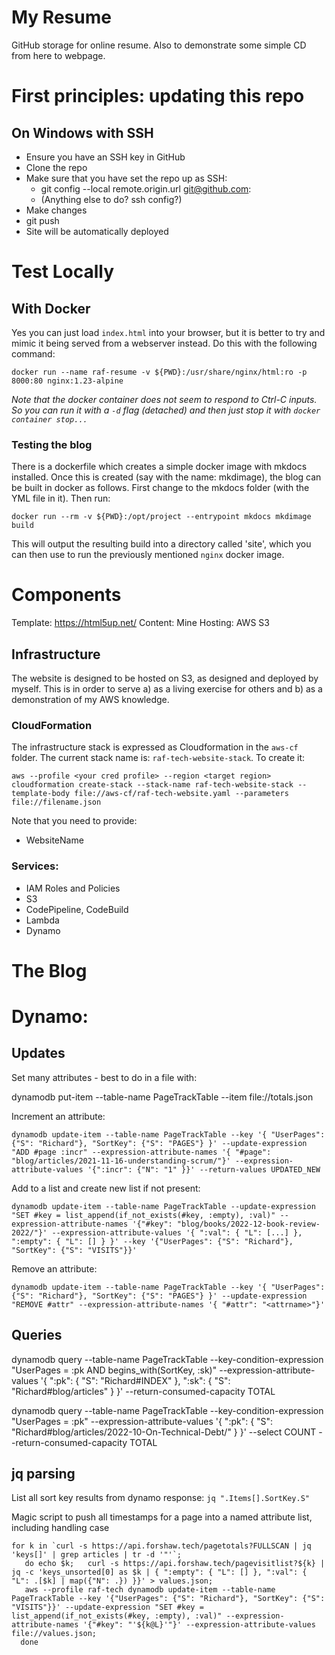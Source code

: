# My Resume

GitHub storage for online resume. Also to demonstrate some simple CD from here to webpage.

# First principles: updating this repo

## On Windows with SSH

 * Ensure you have an SSH key in GitHub
 * Clone the repo
 * Make sure that you have set the repo up as SSH:
    * git config --local remote.origin.url git@github.com:<RepoName>
    * (Anything else to do? ssh config?)
 * Make changes
 * git push
 * Site will be automatically deployed

# Test Locally

## With Docker

Yes you can just load `index.html` into your browser, but it is better to try and mimic it being served from a webserver instead. Do this with the following command:

`docker run --name raf-resume -v ${PWD}:/usr/share/nginx/html:ro -p 8000:80 nginx:1.23-alpine`

_Note that the docker container does not seem to respond to Ctrl-C inputs. So you can run it with a `-d` flag (detached) and then just stop it with `docker container stop...`_
### Testing the blog

There is a dockerfile which creates a simple docker image with mkdocs installed. Once this is created (say with the name: mkdimage), the blog can be built in docker as follows. First change to the mkdocs folder (with the YML file in it). Then run:

`docker run --rm -v ${PWD}:/opt/project --entrypoint mkdocs mkdimage build`

This will output the resulting build into a directory called 'site', which you can then use to run the previously mentioned `nginx` docker image.

# Components

Template: https://html5up.net/
Content: Mine
Hosting: AWS S3

## Infrastructure

The website is designed to be hosted on S3, as designed and deployed by myself. This is in order to serve a) as a living exercise for others and b) as a demonstration of my AWS knowledge.

### CloudFormation

The infrastructure stack is expressed as Cloudformation in the `aws-cf` folder. The current stack name is: `raf-tech-website-stack`. To create it:

```
aws --profile <your cred profile> --region <target region> cloudformation create-stack --stack-name raf-tech-website-stack --template-body file://aws-cf/raf-tech-website.yaml --parameters file://filename.json
```

Note that you need to provide:
 * WebsiteName


### Services:

 * IAM Roles and Policies
 * S3
 * CodePipeline, CodeBuild
 * Lambda
 * Dynamo

# The Blog

# Dynamo:

## Updates

Set many attributes - best to do in a file with:

dynamodb put-item --table-name PageTrackTable --item file://totals.json

Increment an attribute:

`dynamodb update-item --table-name PageTrackTable --key '{ "UserPages": {"S": "Richard"}, "SortKey": {"S": "PAGES"} }' --update-expression "ADD #page :incr" --expression-attribute-names '{ "#page": "blog/articles/2021-11-16-understanding-scrum/"}' --expression-attribute-values '{":incr": {"N": "1" }}' --return-values UPDATED_NEW`

Add to a list and create new list if not present:

`dynamodb update-item --table-name PageTrackTable --update-expression "SET #key = list_append(if_not_exists(#key, :empty), :val)" --expression-attribute-names '{"#key": "blog/books/2022-12-book-review-2022/"}' --expression-attribute-values '{ ":val": { "L": [...] }, ":empty": { "L": [] } }' --key '{"UserPages": {"S": "Richard"}, "SortKey": {"S": "VISITS"}}'`

Remove an attribute:

`dynamodb update-item --table-name PageTrackTable --key '{ "UserPages": {"S": "Richard"}, "SortKey": {"S": "PAGES"} }' --update-expression "REMOVE #attr" --expression-attribute-names '{ "#attr": "<attrname>"}'`

## Queries

dynamodb query --table-name PageTrackTable --key-condition-expression "UserPages = :pk AND begins_with(SortKey, :sk)" --expression-attribute-values '{ ":pk": { "S": "Richard#INDEX" }, ":sk": { "S": "Richard#blog/articles" } }' --return-consumed-capacity TOTAL

dynamodb query --table-name PageTrackTable --key-condition-expression "UserPages = :pk" --expression-attribute-values '{ ":pk": { "S": "Richard#blog/articles/2022-10-On-Technical-Debt/" } }' --select COUNT --return-consumed-capacity TOTAL

## jq parsing

List all sort key results from dynamo response: `jq ".Items[].SortKey.S"`

Magic script to push all timestamps for a page into a named attribute list, including handling case

```
for k in `curl -s https://api.forshaw.tech/pagetotals?FULLSCAN | jq 'keys[]' | grep articles | tr -d '"'`;
   do echo $k;   curl -s https://api.forshaw.tech/pagevisitlist?${k} | jq -c 'keys_unsorted[0] as $k | { ":empty": { "L": [] }, ":val": { "L": .[$k] | map({"N": .}) }}' > values.json;
   aws --profile raf-tech dynamodb update-item --table-name PageTrackTable --key '{"UserPages": {"S": "Richard"}, "SortKey": {"S": "VISITS"}}' --update-expression "SET #key = list_append(if_not_exists(#key, :empty), :val)" --expression-attribute-names '{"#key": "'${k@L}'"}' --expression-attribute-values file://values.json;
  done
```
